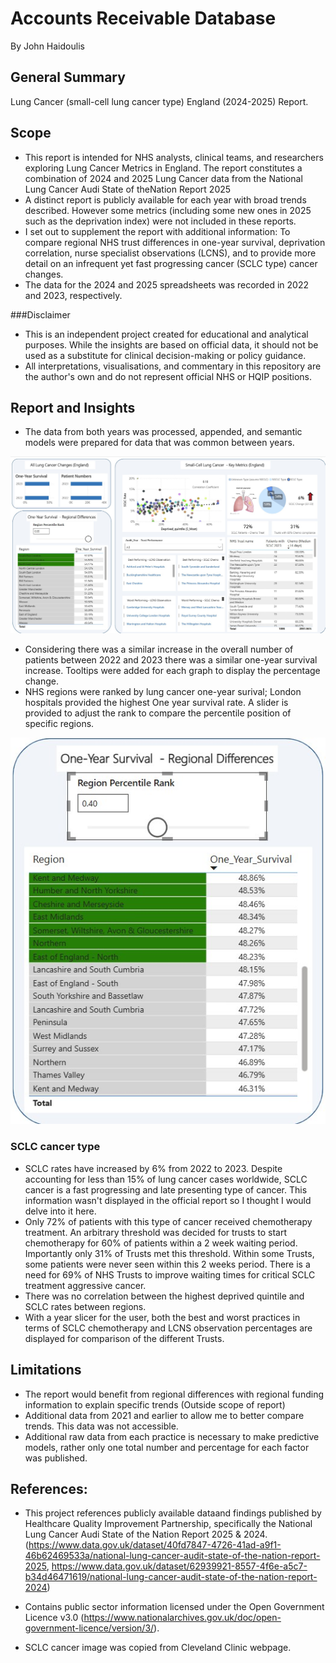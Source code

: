 # Accounts Receivable Database

By John Haidoulis

## General Summary

Lung Cancer (small-cell lung cancer type) England (2024-2025) Report.

## Scope

* This report is intended for NHS analysts, clinical teams, and researchers exploring Lung Cancer Metrics in England.
The report constitutes a combination of 2024 and 2025 Lung Cancer data from the National Lung Cancer Audi State of theNation Report 2025
* A distinct report is publicly available for each year with broad trends described. However some metrics (including some new ones in 2025 such as the deprivation index) were not included in these reports.
* I set out to supplement the report with additional information: To compare regional NHS trust differences in one-year survival, deprivation correlation, nurse specialist observations (LCNS), and to provide more detail on an infrequent yet fast progressing cancer (SCLC type) cancer changes. 
* The data for the 2024 and 2025 spreadsheets was recorded in 2022 and 2023, respectively.

###Disclaimer
* This is an independent project created for educational and analytical purposes. While the insights are based on official data, it should not be used as a substitute for clinical decision-making or policy guidance.
* All interpretations, visualisations, and commentary in this repository are the author's own and do not represent official NHS or HQIP positions.

## Report and Insights

* The data from both years was processed, appended, and semantic models were prepared for data that was common between years.

![Report](Screenshot1.jpg)

* Considering there was a similar increase in the overall number of patients between 2022 and 2023 there was a similar one-year survival increase. Tooltips were added for each graph to display the percentage change.
* NHS regions were ranked by lung cancer one-year surival; London hospitals provided the highest One year survival rate. A slider is provided to adjust the rank to compare the percentile position of specific regions.

![PercentileRank](Screenshot2.jpg)

### SCLC cancer type 
* SCLC rates have increased by 6% from 2022 to 2023. Despite accounting for less than 15% of lung cancer cases worldwide, SCLC cancer is a fast progressing and late presenting type of cancer. This information wasn't displayed in the official report so I thought I would delve into it here. 
* Only 72% of patients with this type of cancer received chemotherapy treatment. An arbitrary threshold was decided for trusts to start chemotherapy for 60% of patients within a 2 week waiting period. Importantly only 31% of Trusts met this threshold. Within some Trusts, some patients were never seen within this 2 weeks period. There is a need for 69% of NHS Trusts to improve waiting times for critical SCLC treatment aggressive cancer.
* There was no correlation between the highest deprived quintile and SCLC rates between regions.
* With a year slicer for the user, both the best and worst practices in terms of SCLC chemotherapy and LCNS observation percentages are displayed for comparison of the different Trusts.


## Limitations

* The report would benefit from regional differences with regional funding information to explain specific trends (Outside scope of report)
* Additional data from 2021 and earlier to allow me to better compare trends. This data was not accessible.
* Additional raw data from each practice is necessary to make predictive models, rather only one total number and percentage for each factor was published. 


## References:

* This project references publicly available dataand findings published by Healthcare Quality Improvement Partnership, specifically the National Lung Cancer Audi State of the Nation Report 2025 & 2024. (https://www.data.gov.uk/dataset/40fd7847-4726-41ad-a9f1-46b62469533a/national-lung-cancer-audit-state-of-the-nation-report-2025, https://www.data.gov.uk/dataset/62939921-8557-4f6e-a5c7-b34d46471619/national-lung-cancer-audit-state-of-the-nation-report-2024)
* Contains public sector information licensed under the Open Government Licence v3.0 (https://www.nationalarchives.gov.uk/doc/open-government-licence/version/3/).


* SCLC cancer image was copied from Cleveland Clinic webpage.


